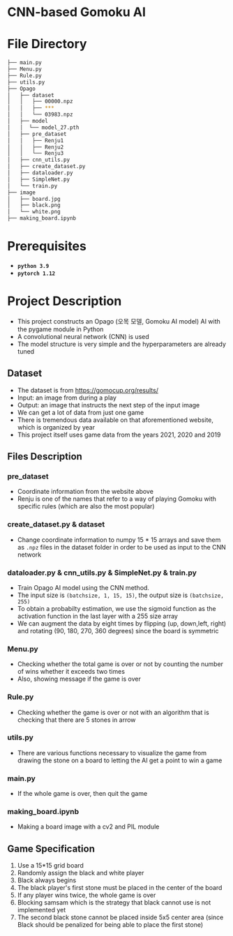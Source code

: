 # CNN-based Gomoku AI

# File Directory
```bash
├── main.py
├── Menu.py
├── Rule.py
├── utils.py
├── Opago
│   ├── dataset
│   │   ├── 00000.npz
│   │   ├── ***
│   │   └── 03983.npz
│   ├── model
│   │  └── model_27.pth
│   ├── pre_dataset
│   │   ├── Renju1
│   │   ├── Renju2
│   │   └── Renju3
│   ├── cnn_utils.py
│   ├── create_dataset.py
│   ├── dataloader.py
│   ├── SimpleNet.py
│   └── train.py
├── image
│   ├── board.jpg
│   ├── black.png
│   └── white.png
├── making_board.ipynb
``` 

# Prerequisites
- **`python 3.9`**
- **`pytorch 1.12`**


# Project Description
- This project constructs an Opago (오목 모델, Gomoku AI model) AI with the pygame module in Python   
- A convolutional neural network (CNN) is used
- The model structure is very simple and the hyperparameters are already tuned 


## Dataset
- The dataset is from https://gomocup.org/results/
- Input: an image from during a play
- Output: an image that instructs the next step of the input image
- We can get a lot of data from just one game
- There is tremendous data available on that aforementioned website, which is organized by year
- This project itself uses game data from the years 2021, 2020 and 2019

## Files Description
### pre_dataset
+ Coordinate information from the website above
+ Renju is one of the names that refer to a way of playing Gomoku with specific rules (which are also the most popular)
### create_dataset.py & dataset
+ Change coordinate information to numpy 15 * 15 arrays and save them as `.npz` files in the dataset folder in order to be used as input to the CNN network
### dataloader.py & cnn_utils.py & SimpleNet.py & train.py
- Train Opago AI model using the CNN method.
- The input size is `(batchsize, 1, 15, 15)`, the output size is `(batchsize, 255)` 
- To obtain a probabilty estimation, we use the sigmoid function as the activation function in the last layer with a 255 size array
- We can augment the data by eight times by flipping (up, down,left, right) and rotating (90, 180, 270, 360 degrees) since the board is symmetric
### Menu.py
- Checking  whether the total game is over or not by counting the number of wins whether it exceeds two times
- Also, showing message if the game is over
### Rule.py
- Checking  whether the game is over or not with an algorithm that is checking that there are 5 stones in arrow
### utils.py
- There are various functions necessary to visualize the game from drawing the stone on a board to letting the AI get a point to win a game
### main.py 
- If the whole game is over, then quit the game
### making_board.ipynb
- Making a board image with a cv2 and PIL module

## Game Specification
1. Use a 15*15 grid board
2. Randomly assign the black and white player
3. Black always begins
4. The black player's first stone must be placed in the center of the board
5. If any player wins twice, the whole game is over
6. Blocking samsam which is the strategy that black cannot use is not implemented yet
7. The second black stone cannot be placed inside 5x5 center area (since Black should be penalized for being able to place the first stone)


